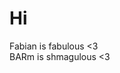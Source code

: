 Hi
==============

Fabian is fabulous <3                                                                                                                              
BARm is shmagulous <3